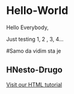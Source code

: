 # Hello-World
Hello Everybody,

Just testing 1, 2 , 3, 4...








#Samo da vidim sta je
<h2 id="nesto-drugo">HNesto-Drugo</h2>

<a href="https://www.w3schools.com/html/">Visit our HTML tutorial</a>



